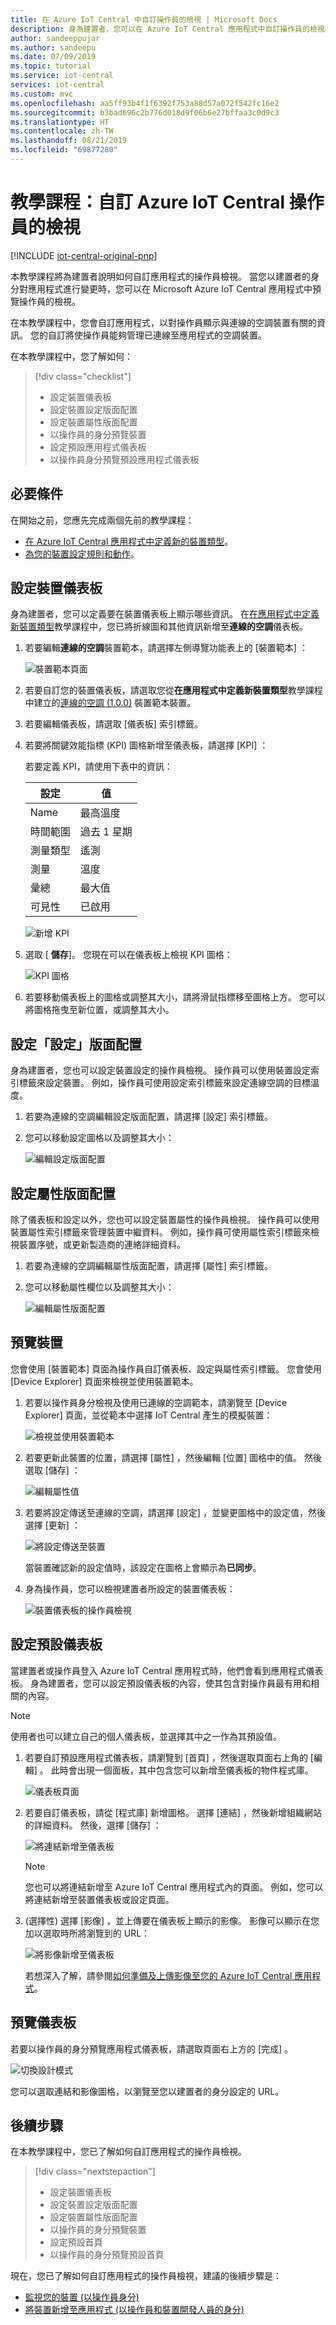 ```yaml
---
title: 在 Azure IoT Central 中自訂操作員的檢視 | Microsoft Docs
description: 身為建置者，您可以在 Azure IoT Central 應用程式中自訂操作員的檢視。
author: sandeeppujar
ms.author: sandeepu
ms.date: 07/09/2019
ms.topic: tutorial
ms.service: iot-central
services: iot-central
ms.custom: mvc
ms.openlocfilehash: aa5ff93b4f1f6392f753a88d57a072f542fc16e2
ms.sourcegitcommit: b3bad696c2b776d018d9f06b6e27bffaa3c0d9c3
ms.translationtype: HT
ms.contentlocale: zh-TW
ms.lasthandoff: 08/21/2019
ms.locfileid: "69877280"
---
```

# <a name="tutorial-customize-the-azure-iot-central-operators-view"></a>教學課程：自訂 Azure IoT Central 操作員的檢視

[!INCLUDE [iot-central-original-pnp](../../includes/iot-central-original-pnp-note.md)]

本教學課程將為建置者說明如何自訂應用程式的操作員檢視。 當您以建置者的身分對應用程式進行變更時，您可以在 Microsoft Azure IoT Central 應用程式中預覽操作員的檢視。

在本教學課程中，您會自訂應用程式，以對操作員顯示與連線的空調裝置有關的資訊。 您的自訂將使操作員能夠管理已連線至應用程式的空調裝置。

在本教學課程中，您了解如何：

> [!div class="checklist"]
> * 設定裝置儀表板
> * 設定裝置設定版面配置
> * 設定裝置屬性版面配置
> * 以操作員的身分預覽裝置
> * 設定預設應用程式儀表板
> * 以操作員身分預覽預設應用程式儀表板

## <a name="prerequisites"></a>必要條件

在開始之前，您應先完成兩個先前的教學課程：

* [在 Azure IoT Central 應用程式中定義新的裝置類型](tutorial-define-device-type.md)。
* [為您的裝置設定規則和動作](tutorial-configure-rules.md)。

## <a name="configure-your-device-dashboard"></a>設定裝置儀表板

身為建置者，您可以定義要在裝置儀表板上顯示哪些資訊。 在[在應用程式中定義新裝置類型](tutorial-define-device-type.md)教學課程中，您已將折線圖和其他資訊新增至**連線的空調**儀表板。

1. 若要編輯**連線的空調**裝置範本，請選擇左側導覽功能表上的 [裝置範本]  ：

    ![裝置範本頁面](media/tutorial-customize-operator/devicetemplates.png)

2. 若要自訂您的裝置儀表板，請選取您從**在應用程式中定義新裝置類型**教學課程中建立的[連線的空調 (1.0.0)](tutorial-define-device-type.md) 裝置範本裝置。

3. 若要編輯儀表板，請選取 [儀表板]  索引標籤。

4. 若要將關鍵效能指標 (KPI) 圖格新增至儀表板，請選擇 [KPI]  ：

    若要定義 KPI，請使用下表中的資訊：

    | 設定     | 值 |
    | ----------- | ----- |
    | Name        | 最高溫度 |
    | 時間範圍  | 過去 1 星期 |
    | 測量類型 | 遙測 |
    | 測量 | 溫度 |
    | 彙總 | 最大值 |
    | 可見性  | 已啟用 |

    ![新增 KPI](media/tutorial-customize-operator/addkpi.png)

5. 選取 [ **儲存**]。 您現在可以在儀表板上檢視 KPI 圖格：

    ![KPI 圖格](media/tutorial-customize-operator/temperaturekpi.png)

6. 若要移動儀表板上的圖格或調整其大小，請將滑鼠指標移至圖格上方。 您可以將圖格拖曳至新位置，或調整其大小。

## <a name="configure-your-settings-layout"></a>設定「設定」版面配置

身為建置者，您也可以設定裝置設定的操作員檢視。 操作員可以使用裝置設定索引標籤來設定裝置。 例如，操作員可使用設定索引標籤來設定連線空調的目標溫度。

1. 若要為連線的空調編輯設定版面配置，請選擇 [設定]  索引標籤。

2. 您可以移動設定圖格以及調整其大小：

    ![編輯設定版面配置](media/tutorial-customize-operator/settingslayout.png)

## <a name="configure-your-properties-layout"></a>設定屬性版面配置

除了儀表板和設定以外，您也可以設定裝置屬性的操作員檢視。 操作員可以使用裝置屬性索引標籤來管理裝置中繼資料。 例如，操作員可使用屬性索引標籤來檢視裝置序號，或更新製造商的連絡詳細資料。

1. 若要為連線的空調編輯屬性版面配置，請選擇 [屬性]  索引標籤。

2. 您可以移動屬性欄位以及調整其大小：

    ![編輯屬性版面配置](media/tutorial-customize-operator/propertieslayout.png)

## <a name="preview-the-device"></a>預覽裝置

您會使用 [裝置範本]  頁面為操作員自訂儀表板、設定與屬性索引標籤。 您會使用 [Device Explorer]  頁面來檢視並使用裝置範本。

1. 若要以操作員身分檢視及使用已連線的空調範本，請瀏覽至 [Device Explorer]  頁面，並從範本中選擇 IoT Central 產生的模擬裝置：

    ![檢視並使用裝置範本](media/tutorial-customize-operator/usetemplate.png)

2. 若要更新此裝置的位置，請選擇 [屬性]  ，然後編輯 [位置] 圖格中的值。 然後選取 [儲存]  ：

    ![編輯屬性值](media/tutorial-customize-operator/editproperty.png)

3. 若要將設定傳送至連線的空調，請選擇 [設定]  ，並變更圖格中的設定值，然後選擇 [更新]  ：

    ![將設定傳送至裝置](media/tutorial-customize-operator/sendsetting.png)

    當裝置確認新的設定值時，該設定在圖格上會顯示為**已同步**。

4. 身為操作員，您可以檢視建置者所設定的裝置儀表板：

    ![裝置儀表板的操作員檢視](media/tutorial-customize-operator/operatordashboard.png)

## <a name="configure-the-default-dashboard"></a>設定預設儀表板

當建置者或操作員登入 Azure IoT Central 應用程式時，他們會看到應用程式儀表板。 身為建置者，您可以設定預設儀表板的內容，使其包含對操作員最有用和相關的內容。

> [!NOTE]
> 使用者也可以建立自己的個人儀表板，並選擇其中之一作為其預設值。

1. 若要自訂預設應用程式儀表板，請瀏覽到 [首頁]  ，然後選取頁面右上角的 [編輯]  。 此時會出現一個面板，其中包含您可以新增至儀表板的物件程式庫。

    ![儀表板頁面](media/tutorial-customize-operator/builderhome.png)

2. 若要自訂儀表板，請從 [程式庫]  新增圖格。 選擇 [連結]  ，然後新增組織網站的詳細資料。 然後，選擇 [儲存]  ：

    ![將連結新增至儀表板](media/tutorial-customize-operator/addlink.png)

    > [!NOTE]
    > 您也可以將連結新增至 Azure IoT Central 應用程式內的頁面。 例如，您可以將連結新增至裝置儀表板或設定頁面。

3. (選擇性) 選擇 [影像]  ，並上傳要在儀表板上顯示的影像。 影像可以顯示在您加以選取時所將瀏覽到的 URL：

    ![將影像新增至儀表板](media/tutorial-customize-operator/addimage.png)

    若想深入了解，請參閱[如何準備及上傳影像至您的 Azure IoT Central 應用程式](howto-prepare-images.md)。

## <a name="preview-the-dashboard"></a>預覽儀表板

若要以操作員的身分預覽應用程式儀表板，請選取頁面右上方的 [完成]  。

![切換設計模式](media/tutorial-customize-operator/operatorviewhome.png)

您可以選取連結和影像圖格，以瀏覽至您以建置者的身分設定的 URL。

## <a name="next-steps"></a>後續步驟

在本教學課程中，您已了解如何自訂應用程式的操作員檢視。

<!-- Repeat task list from intro -->
> [!div class="nextstepaction"]
> * 設定裝置儀表板
> * 設定裝置設定版面配置
> * 設定裝置屬性版面配置
> * 以操作員的身分預覽裝置
> * 設定預設首頁
> * 以操作員的身分預覽預設首頁

現在，您已了解如何自訂應用程式的操作員檢視，建議的後續步驟是：

* [監視您的裝置 (以操作員身分)](tutorial-monitor-devices.md)
* [將裝置新增至應用程式 (以操作員和裝置開發人員的身分)](tutorial-add-device.md)